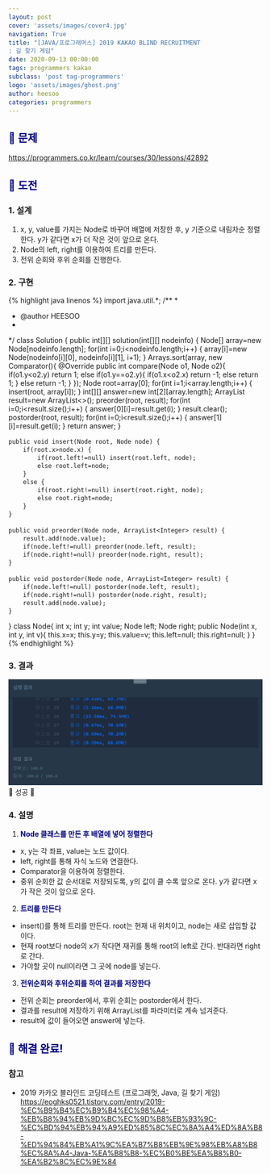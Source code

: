 ```yaml
---
layout: post
cover: 'assets/images/cover4.jpg'
navigation: True
title: "[JAVA/프로그래머스] 2019 KAKAO BLIND RECRUITMENT
: 길 찾기 게임"
date: 2020-09-13 00:00:00
tags: programmers kakao
subclass: 'post tag-programmers'
logo: 'assets/images/ghost.png'
author: heesoo
categories: programmers
---
```

## <span style="color:navy">👀 문제</span>
<https://programmers.co.kr/learn/courses/30/lessons/42892>

## <span style="color:navy">👊 도전</span>

### 1. 설계
1. x, y, value를 가지는 Node로 바꾸어 배열에 저장한 후, y 기준으로 내림차순 정렬한다. y가 같다면 x가 더 작은 것이 앞으로 온다.
2. Node의 left, right를 이용하여 트리를 만든다.
3. 전위 순회와 후위 순회를 진행한다.

### 2. 구현 
{% highlight java linenos %}
import java.util.*;
/**
 *
 * @author HEESOO
 *
 */
class Solution {
    public int[][] solution(int[][] nodeinfo) {
		Node[] array=new Node[nodeinfo.length];
		for(int i=0;i<nodeinfo.length;i++) {
			array[i]=new Node(nodeinfo[i][0], nodeinfo[i][1], i+1);
		}
		Arrays.sort(array, new Comparator<Node>(){
            @Override
            public int compare(Node o1, Node o2){
                if(o1.y<o2.y) return 1;
                else if(o1.y==o2.y){
                    if(o1.x<o2.x) return -1;
                    else return 1;
                }
                else return -1;
            }
        });
		Node root=array[0];
		for(int i=1;i<array.length;i++) {
			insert(root, array[i]);
		}
		int[][] answer=new int[2][array.length];
		ArrayList<Integer> result=new ArrayList<>();
		preorder(root, result);
		for(int i=0;i<result.size();i++) {
			answer[0][i]=result.get(i);
		}
		result.clear();
		postorder(root, result);
		for(int i=0;i<result.size();i++) {
			answer[1][i]=result.get(i);
		}
        return answer;
    }
	
	public void insert(Node root, Node node) {
		if(root.x>node.x) {
			if(root.left!=null) insert(root.left, node);
			else root.left=node;
		}
		else {
			if(root.right!=null) insert(root.right, node);
			else root.right=node;
		}
	}
	
	public void preorder(Node node, ArrayList<Integer> result) {
		result.add(node.value);
		if(node.left!=null) preorder(node.left, result);
		if(node.right!=null) preorder(node.right, result);
	}
	
	public void postorder(Node node, ArrayList<Integer> result) {
		if(node.left!=null) postorder(node.left, result);
		if(node.right!=null) postorder(node.right, result);
		result.add(node.value);
	}
}
class Node{
    int x;
    int y;
    int value;
    Node left;
    Node right;
    public Node(int x, int y, int v){
        this.x=x;
        this.y=y;
        this.value=v;
        this.left=null;
        this.right=null;
    }
}
{% endhighlight %}

### 3. 결과
![실행결과](./assets/images/200913_1.PNG)
🤟 성공 🤟  

### 4. 설명
1. **<span style="color:navy">Node 클래스를 만든 후 배열에 넣어 정렬한다</span>**
- x, y는 각 좌표, value는 노드 값이다.
- left, right를 통해 자식 노드와 연결한다.
- Comparator을 이용하여 정렬한다.
- 중위 순회한 값 순서대로 저장되도록, y의 값이 클 수록 앞으로 온다. y가 같다면 x가 작은 것이 앞으로 온다.

2. **<span style="color:navy">트리를 만든다</span>**
- insert()를 통해 트리를 만든다. root는 현재 내 위치이고, node는 새로 삽입할 값이다.
- 현재 root보다 node의 x가 작다면 재귀를 통해 root의 left로 간다. 반대라면 right로 간다.
- 가야할 곳이 null이라면 그 곳에 node를 넣는다.

3. **<span style="color:navy">전위순회와 후위순회를 하여 결과를 저장한다</span>**
- 전위 순회는 preorder에서, 후위 순회는 postorder에서 한다.
- 결과를 result에 저장하기 위해 ArrayList를 파라미터로 계속 넘겨준다.
- result에 값이 들어오면 answer에 넣는다.
  
## <span style="color:navy">👏 해결 완료!</span>

### 참고
- 2019 카카오 블라인드 코딩테스트 (프로그래멋, Java, 길 찾기 게임) <https://eoghks0521.tistory.com/entry/2019-%EC%B9%B4%EC%B9%B4%EC%98%A4-%EB%B8%94%EB%9D%BC%EC%9D%B8%EB%93%9C-%EC%BD%94%EB%94%A9%ED%85%8C%EC%8A%A4%ED%8A%B8-%ED%94%84%EB%A1%9C%EA%B7%B8%EB%9E%98%EB%A8%B8%EC%8A%A4-Java-%EA%B8%B8-%EC%B0%BE%EA%B8%B0-%EA%B2%8C%EC%9E%84>